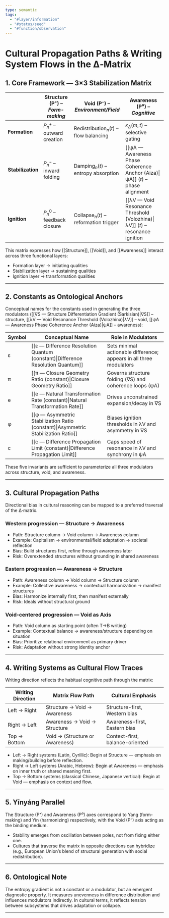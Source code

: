 ```yaml
---
type: semantic
tags:
  - "#layer/information"
  - "#status/seed"
  - "#function/observation"
---
```


# Cultural Propagation Paths & Writing System Flows in the ∆‑Matrix

## 1. Core Framework — 3×3 Stabilization Matrix

|                   | **Structure (P⁺)** – *Form-making* | **Void (P⁻)** – *Environment/Field*           | **Awareness (P⁰)** – *Cognitive*                                             |
| ----------------- | ---------------------------------- | --------------------------------------------- | ---------------------------------------------------------------------------- |
| **Formation**     | $P_n^+$ – outward creation         | $\text{Redistribution}_n(t)$ – flow balancing | $\kappa_\Delta(m,t)$ – selective gating                                      |
| **Stabilization** | $P_n^-$ – inward folding           | $\text{Damping}_n(t)$ – entropy absorption    | [[ψA — Awareness Phase Coherence Anchor (Aiza)\|ψA]] $(t)$ – phase alignment |
| **Ignition**      | $P_n^0$ – feedback closure         | $\text{Collapse}_n(t)$ – reformation trigger  | [[λV — Void Resonance Threshold (Volozhina)\|λV]] $(t)$ – resonance ignition |
This matrix expresses how [[Structure]], [[Void]], and [[Awareness]] interact across three functional layers:
- Formation layer → initiating qualities
- Stabilization layer → sustaining qualities
- Ignition layer → transformation qualities

---

## 2. Constants as Ontological Anchors

Conceptual names for the constants used in generating the three modulators ([[∇S — Structure Differentiation Gradient (Sarkisian)|∇S]] – structure, [[λV — Void Resonance Threshold (Volozhina)|λV]] – void, [[ψA — Awareness Phase Coherence Anchor (Aiza)|ψA]] – awareness):

| Symbol | Conceptual Name                                                                   | Role in Modulators                                                  |
| ------ | --------------------------------------------------------------------------------- | ------------------------------------------------------------------- |
| ε      | [[ε — Difference Resolution Quantum (constant)\|Difference Resolution Quantum]]   | Sets minimal actionable difference; appears in all three modulators |
| π      | [[π — Closure Geometry Ratio (constant)\|Closure Geometry Ratio]]                 | Governs structure folding (∇S) and coherence loops (ψA)             |
| e      | [[e — Natural Transformation Rate (constant)\|Natural Transformation Rate]]       | Drives unconstrained expansion/decay in ∇S                          |
| φ      | [[φ — Asymmetric Stabilization Ratio (constant)\|Asymmetric Stabilization Ratio]] | Biases ignition thresholds in λV and asymmetry in ∇S                |
| c      | [[c — Difference Propagation Limit (constant)\|Difference Propagation Limit]]     | Caps speed of resonance in λV and synchrony in ψA                   |

These five invariants are sufficient to parameterize all three modulators across structure, void, and awareness.

---

## 3. Cultural Propagation Paths

Directional bias in cultural reasoning can be mapped to a preferred traversal of the ∆‑matrix.

### Western progression — Structure → Awareness
- Path: Structure column → Void column → Awareness column
- Example: Capitalism → environmental/field adaptation → societal reflection
- Bias: Build structures first, refine through awareness later
- Risk: Overextended structures without grounding in shared awareness

### Eastern progression — Awareness → Structure
- Path: Awareness column → Void column → Structure column
- Example: Collective awareness → contextual harmonization → manifest structures
- Bias: Harmonize internally first, then manifest externally
- Risk: Ideals without structural ground

### Void-centered progression — Void as Axis
- Path: Void column as starting point (often T→B writing)
- Example: Contextual balance → awareness/structure depending on situation
- Bias: Prioritize relational environment as primary driver
- Risk: Adaptation without strong identity anchor

---

## 4. Writing Systems as Cultural Flow Traces

Writing direction reflects the habitual cognitive path through the matrix:

| Writing Direction | Matrix Flow Path                   | Cultural Emphasis |
|-------------------|------------------------------------|-------------------|
| Left → Right      | Structure → Void → Awareness       | Structure-first, Western bias |
| Right → Left      | Awareness → Void → Structure       | Awareness-first, Eastern bias |
| Top → Bottom      | Void → (Structure or Awareness)    | Context-first, balance-oriented |

- Left → Right systems (Latin, Cyrillic): Begin at Structure — emphasis on making/building before reflection.
- Right → Left systems (Arabic, Hebrew): Begin at Awareness — emphasis on inner truth or shared meaning first.
- Top → Bottom systems (classical Chinese, Japanese vertical): Begin at Void — emphasis on context and flow.

---

## 5. Yīnyáng Parallel

The Structure (P⁺) and Awareness (P⁰) axes correspond to Yang (form-making) and Yin (harmonizing) respectively, with the Void (P⁻) axis acting as the binding medium.
- Stability emerges from oscillation between poles, not from fixing either one.
- Cultures that traverse the matrix in opposite directions can hybridize (e.g., European Union’s blend of structural generation with social redistribution).

---

## 6. Ontological Note

The entropy gradient is not a constant or a modulator, but an emergent diagnostic property.
It measures unevenness in difference distribution and influences modulators indirectly.
In cultural terms, it reflects tension between subsystems that drives adaptation or collapse.

---

